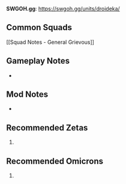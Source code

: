 **SWGOH.gg**: https://swgoh.gg/units/droideka/

## Common Squads

[[Squad Notes - General Grievous]]

## Gameplay Notes

 - 

## Mod Notes

 - 

## Recommended Zetas

1. 

## Recommended Omicrons

1. 